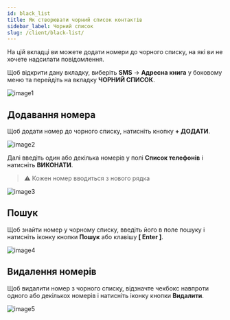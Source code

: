 ```yaml
---
id: black_list
title: Як створювати чорний список контактів
sidebar_label: Чорний список
slug: /client/black-list/
---
```


На цій вкладці ви можете додати номери до чорного списку, на які ви не хочете надсилати повідомлення.

Щоб відкрити дану вкладку, виберіть **SMS** → **Адресна книга** у боковому меню та перейдіть на вкладку **ЧОРНИЙ СПИСОК**.

![image1](/img/uk/client_address_book_black_list/image1.png)

## Додавання номера

Щоб додати номер до чорного списку, натисніть кнопку **+ ДОДАТИ**.

![image2](/img/uk/client_address_book_black_list/image2.png)

Далі введіть один або декілька номерів у полі **Список телефонів** і натисніть **ВИКОНАТИ**.

> :warning: Кожен номер вводиться з нового рядка

![image3](/img/uk/client_address_book_black_list/image3.png)

## Пошук

Щоб знайти номер у чорному списку, введіть його в поле пошуку і натисніть іконку кнопки **Пошук** або клавішу **[ Enter ]**.

![image4](/img/uk/client_address_book_black_list/image4.png)

## Видалення номерів

Щоб видалити номер з чорного списку, відзначте чекбокс навпроти одного або декількох номерів і натисніть іконку кнопки **Видалити**.

![image5](/img/uk/client_address_book_black_list/image5.png)
